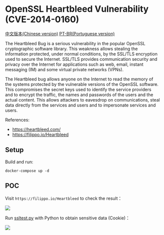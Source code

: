 # OpenSSL Heartbleed Vulnerability (CVE-2014-0160)

[中文版本(Chinese version)](README.zh-cn.md)
[PT-BR(Portuguese version)](./README.pt-br.md)

The Heartbleed Bug is a serious vulnerability in the popular OpenSSL cryptographic software library. This weakness allows stealing the information protected, under normal conditions, by the SSL/TLS encryption used to secure the Internet. SSL/TLS provides communication security and privacy over the Internet for applications such as web, email, instant messaging (IM) and some virtual private networks (VPNs).

The Heartbleed bug allows anyone on the Internet to read the memory of the systems protected by the vulnerable versions of the OpenSSL software. This compromises the secret keys used to identify the service providers and to encrypt the traffic, the names and passwords of the users and the actual content. This allows attackers to eavesdrop on communications, steal data directly from the services and users and to impersonate services and users.

References:

- https://heartbleed.com/
- https://filippo.io/Heartbleed

## Setup

Build and run:

```
docker-compose up -d
```

## POC

Visit `https://filippo.io/Heartbleed` to check the result：

![](1.png)

Run [ssltest.py](ssltest.py) with Python to obtain sensitive data (Cookie)：

![](2.png)
